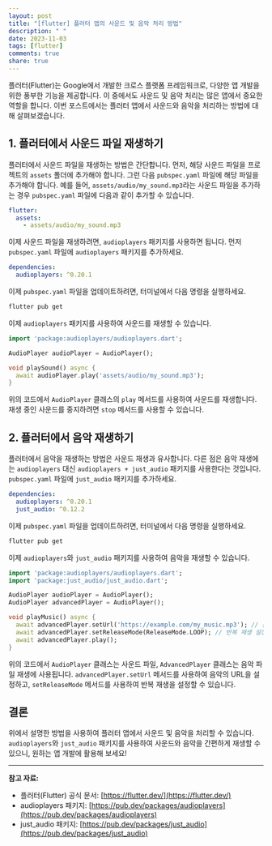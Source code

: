```yaml
---
layout: post
title: "[flutter] 플러터 앱의 사운드 및 음악 처리 방법"
description: " "
date: 2023-11-03
tags: [flutter]
comments: true
share: true
---
```


플러터(Flutter)는 Google에서 개발한 크로스 플랫폼 프레임워크로, 다양한 앱 개발을 위한 풍부한 기능을 제공합니다. 이 중에서도 사운드 및 음악 처리는 많은 앱에서 중요한 역할을 합니다. 이번 포스트에서는 플러터 앱에서 사운드와 음악을 처리하는 방법에 대해 살펴보겠습니다.

## 1. 플러터에서 사운드 파일 재생하기

플러터에서 사운드 파일을 재생하는 방법은 간단합니다. 먼저, 해당 사운드 파일을 프로젝트의 `assets` 폴더에 추가해야 합니다. 그런 다음 `pubspec.yaml` 파일에 해당 파일을 추가해야 합니다. 예를 들어, `assets/audio/my_sound.mp3`라는 사운드 파일을 추가하는 경우 `pubspec.yaml` 파일에 다음과 같이 추가할 수 있습니다.

```yaml
flutter:
  assets:
    - assets/audio/my_sound.mp3
```

이제 사운드 파일을 재생하려면, `audioplayers` 패키지를 사용하면 됩니다. 먼저 `pubspec.yaml` 파일에 `audioplayers` 패키지를 추가하세요.

```yaml
dependencies:
  audioplayers: ^0.20.1
```

이제 `pubspec.yaml` 파일을 업데이트하려면, 터미널에서 다음 명령을 실행하세요.

```bash
flutter pub get
```

이제 `audioplayers` 패키지를 사용하여 사운드를 재생할 수 있습니다.

```dart
import 'package:audioplayers/audioplayers.dart';

AudioPlayer audioPlayer = AudioPlayer();

void playSound() async {
  await audioPlayer.play('assets/audio/my_sound.mp3');
}
```

위의 코드에서 `AudioPlayer` 클래스의 `play` 메서드를 사용하여 사운드를 재생합니다. 재생 중인 사운드를 중지하려면 `stop` 메서드를 사용할 수 있습니다.

## 2. 플러터에서 음악 재생하기

플러터에서 음악을 재생하는 방법은 사운드 재생과 유사합니다. 다른 점은 음악 재생에는 `audioplayers` 대신 `audioplayers + just_audio` 패키지를 사용한다는 것입니다. `pubspec.yaml` 파일에 `just_audio` 패키지를 추가하세요.

```yaml
dependencies:
  audioplayers: ^0.20.1
  just_audio: ^0.12.2
```

이제 `pubspec.yaml` 파일을 업데이트하려면, 터미널에서 다음 명령을 실행하세요.

```bash
flutter pub get
```

이제 `audioplayers`와 `just_audio` 패키지를 사용하여 음악을 재생할 수 있습니다.

```dart
import 'package:audioplayers/audioplayers.dart';
import 'package:just_audio/just_audio.dart';

AudioPlayer audioPlayer = AudioPlayer();
AudioPlayer advancedPlayer = AudioPlayer();

void playMusic() async {
  await advancedPlayer.setUrl('https://example.com/my_music.mp3'); // 음악 url 설정
  await advancedPlayer.setReleaseMode(ReleaseMode.LOOP); // 반복 재생 설정
  await advancedPlayer.play();
}
```

위의 코드에서 `AudioPlayer` 클래스는 사운드 파일, `AdvancedPlayer` 클래스는 음악 파일 재생에 사용됩니다. `advancedPlayer.setUrl` 메서드를 사용하여 음악의 URL을 설정하고, `setReleaseMode` 메서드를 사용하여 반복 재생을 설정할 수 있습니다.

## 결론

위에서 설명한 방법을 사용하여 플러터 앱에서 사운드 및 음악을 처리할 수 있습니다. `audioplayers`와 `just_audio` 패키지를 사용하여 사운드와 음악을 간편하게 재생할 수 있으니, 원하는 앱 개발에 활용해 보세요!

---

**참고 자료:**
- 플러터(Flutter) 공식 문서: [https://flutter.dev/](https://flutter.dev/)
- audioplayers 패키지: [https://pub.dev/packages/audioplayers](https://pub.dev/packages/audioplayers)
- just_audio 패키지: [https://pub.dev/packages/just_audio](https://pub.dev/packages/just_audio)